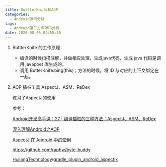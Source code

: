 ```yaml
---
title: ButtterKnife和AOP
categories:
  - Android源码分析
tags:
  - Android第三方库源码分析
date: 2020-08-05 09:55:50
---
```


1. ButtterKnife 的工作原理

   - 编译的时候扫描注解，并做相应处理，生成java代码，生成 java 代码是调用 javapoet 库生成的。
   - 调用 ButterKnife.bing(this)；方法的时候，将 ID 与对应的上下文绑定在一起。

2. AOP 插桩工具 AspectJ、ASM、ReDex

   练习了AspectJ的使用

   参考：

   [Android开发高手课：27 | 编译插桩的三种方法：AspectJ、ASM、ReDex](https://time.geekbang.org/column/article/82761?utm_source=pinpaizhuanqu&utm_medium=geektime&utm_campaign=guanwang&utm_term=guanwang&utm_content=0511)

   [深入理解Android之AOP](https://blog.csdn.net/innost/article/details/49387395)

   [AspectJ 在 Android 中的使用](https://blog.csdn.net/yxhuang2008/article/details/94193201)

   https://github.com/raphw/byte-buddy

   [HujiangTechnology](https://github.com/HujiangTechnology)/[gradle_plugin_android_aspectjx](https://github.com/HujiangTechnology/gradle_plugin_android_aspectjx)